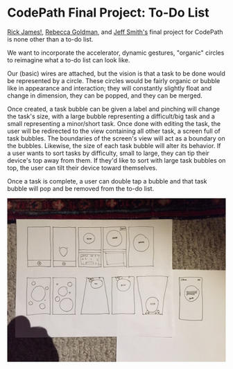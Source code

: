 CodePath Final Project: To-Do List
=============

[Rick James!](https://github.com/sayheyrickjames), [Rebecca Goldman](https://github.com/rebeccagoldman), and [Jeff Smith's](https://github.com/jeffpersonified) final project for CodePath is none other than a to-do list.

We want to incorporate the accelerator, dynamic gestures, "organic" circles to reimagine what a to-do list can look like.

Our (basic) wires are attached, but the vision is that a task to be done would be represented by a circle. These circles would be fairly organic or bubble like in appearance and interaction; they will constantly slightly float and change in dimension, they can be popped, and they can be merged.

Once created, a task bubble can be given a label and pinching will change the task's size, with a large bubble representing a difficult/big task and a small representing a minor/short task. Once done with editing the task, the user will be redirected to the view containing all other task, a screen full of task bubbles. The boundaries of the screen's view will act as a boundary on the bubbles. Likewise, the size of each task bubble will alter its behavior. If a user wants to sort tasks by difficulty, small to large, they can tip their device's top away from them. If they'd like to sort with large task bubbles on top, the user can tilt their device toward themselves.

Once a task is complete, a user can double tap a bubble and that task bubble will pop and be removed from the to-do list.

![Todo Wires](/wires.jpg?raw=true "Todo Wires")
